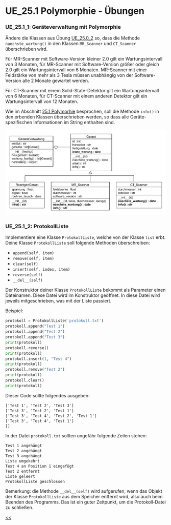 # UE_25.1 Polymorphie - Übungen

### UE_25.1_1: Geräteverwaltung mit Polymorphie
Ändere die Klassen aus Übung [UE_25.0_2](../uebungen/UE_25.0_Vererbung.md)
so, dass die Methode `naechste_wartung()` 
in den Klassen `MR_Scanner` und `CT_Scanner`
überschrieben wird.

Für MR-Scanner mit Software-Version kleiner 2.0
gilt ein Wartungsintervall von 3 Monaten,
für MR-Scanner mit Software-Version größer oder gleich 2.0
gilt ein Wartungsintervall von 6 Monaten.
MR-Scanner mit einer Feldstärke von mehr als 3 Tesla
müssen unabhängig von der Software-Version
alle 2 Monate gewartet werden.

Für CT-Scanner mit einem Solid-State-Detektor
gilt ein Wartungsintervall von 6 Monaten,
für CT-Scanner mit einem anderen Detektor
gilt ein Wartungsintervall von 12 Monaten.

Wie im Abschnitt [25.1 Polymorhie](../skriptum/25.1_Polymorphie.md) besprochen,
soll die Methode `info()` in den erbenden Klassen
überschrieben werden, so dass alle Geräte-spezifischen Informationen
im String enthalten sind.

![Geräteverwaltung](../img/25.1/polymorphie_geraete.png)



### UE_25.1_2: ProtokollListe

Implementiere eine Klasse `ProtokollListe`,
welche von der Klasse `list` erbt.
Deine Klasse `ProtokollListe` soll folgende Methoden überschreiben:
- `append(self, item)`
- `remove(self, item)`
- `clear(self)`
- `insert(self, index, item)`
- `reverse(self)`
- `__del__(self)`

Der Konstruktor deiner Klasse `ProtokollListe` bekommt als Parameter
einen Dateinamen. Diese Datei wird im Konstruktor geöffnet.
In diese Datei wird jeweils mitgeschrieben, was mit der Liste passiert.

Beispiel:
```python
protokoll = ProtokollListe('protokoll.txt')
protokoll.append("Test 1")
protokoll.append("Test 2")
protokoll.append("Test 3")
print(protokoll)
protokoll.reverse()
print(protokoll)
protokoll.insert(1, "Test 4")
print(protokoll)
protokoll.remove("Test 2")
print(protokoll)
protokoll.clear()
print(protokoll)
```

Dieser Code sollte folgendes ausgeben:
```
['Test 1', 'Test 2', 'Test 3']
['Test 3', 'Test 2', 'Test 1']
['Test 3', 'Test 4', 'Test 2', 'Test 1']
['Test 3', 'Test 4', 'Test 1']
[]
```

In der Datei `protokoll.txt` sollten ungefähr folgende Zeilen stehen:
```
Test 1 angehängt
Test 2 angehängt
Test 3 angehängt
Liste umgekehrt
Test 4 an Position 1 eingefügt
Test 2 entfernt
Liste geleert
ProtokollListe geschlossen
```

Bemerkung: die Methode `__del__(self)` wird aufgerufen,
wenn das Objekt der Klasse `ProtokollListe` aus dem Speicher entfernt wird,
also auch beim Beenden des Programms.
Das ist ein guter Zeitpunkt, um die Protokoll-Datei zu schließen.








[<<](../skriptum/25.1_Polymorphie.md)